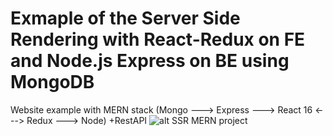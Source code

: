 # Exmaple of the Server Side Rendering with React-Redux on FE and Node.js Express on BE using MongoDB 
Website example with MERN stack (Mongo ---> Express ---> React 16 &lt;---> Redux ---> Node) +RestAPI
![alt SSR MERN project](https://image.ibb.co/cuf5ZJ/7_1.png)

